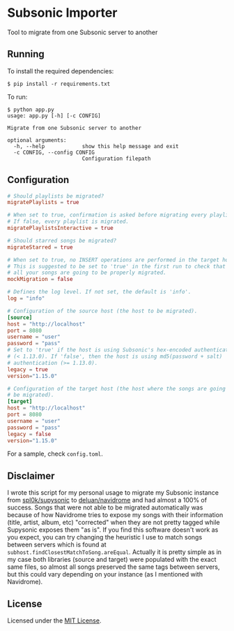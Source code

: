 # Subsonic Importer
Tool to migrate from one Subsonic server to another

## Running
To install the required dependencies:
```
$ pip install -r requirements.txt
```
To run:
```
$ python app.py
usage: app.py [-h] [-c CONFIG]

Migrate from one Subsonic server to another

optional arguments:
  -h, --help            show this help message and exit
  -c CONFIG, --config CONFIG
                        Configuration filepath

```

## Configuration

```toml
# Should playlists be migrated?
migratePlaylists = true

# When set to true, confirmation is asked before migrating every playlist.
# If false, every playlist is migrated.
migratePlaylistsInteractive = true

# Should starred songs be migrated?
migrateStarred = true

# When set to true, no INSERT operations are performed in the target host.
# This is suggested to be set to 'true' in the first run to check that
# all your songs are going to be properly migrated.
mockMigration = false

# Defines the log level. If not set, the default is 'info'.
log = "info"

# Configuration of the source host (the host to be migrated).
[source]
host = "http://localhost"
port = 8080
username = "user"
password = "pass"
# Set to 'true' if the host is using Subsonic's hex-encoded authentication
# (< 1.13.0). If 'false', then the host is using md5(password + salt)
# authentication (>= 1.13.0).
legacy = true
version="1.15.0"

# Configuration of the target host (the host where the songs are going to
# be migrated).
[target]
host = "http://localhost"
port = 8080
username = "user"
password = "pass"
legacy = false
version="1.15.0"
```

For a sample, check `config.toml`.

## Disclaimer

I wrote this script for my personal usage to migrate my Subsonic instance from [spl0k/supysonic](https://github.com/spl0k/supysonic) to [deluan/navidrome](https://github.com/deluan/navidrome) and had almost a 100% of success. Songs that were not able to be migrated automatically was because of how Navidrome tries to expose my songs with their information (title, artist, album, etc) "corrected" when they are not pretty tagged while Supysonic exposes them "as is".
If you find this software doesn't work as you expect, you can try changing the heuristic I use to match songs between servers which is found at `subhost.findClosestMatchToSong.areEqual`. Actually it is pretty simple as in my case both libraries (source and target) were populated with the exact same files, so almost all songs preserved the same tags between servers, but this could vary depending on your instance (as I mentioned with Navidrome).

## License

Licensed under the [MIT License](https://github.com/peguerosdc/subimporter/blob/master/LICENSE).
